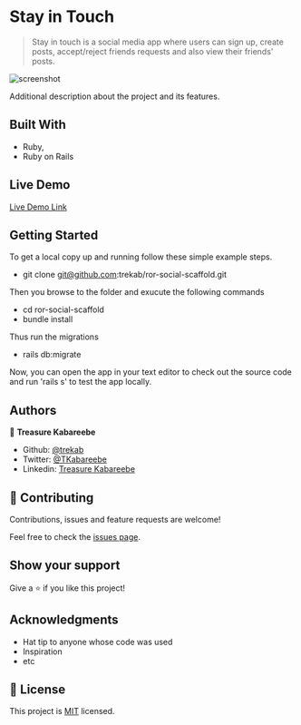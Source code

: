 # Stay in Touch

> Stay in touch is a social media app where users can sign up, create posts, accept/reject friends requests and also view their friends' posts.

![screenshot](./app_screenshot.png)

Additional description about the project and its features.

## Built With

- Ruby,
- Ruby on Rails

## Live Demo

[Live Demo Link](https://trekab-stay-in-touch.herokuapp.com/)


## Getting Started

To get a local copy up and running follow these simple example steps.
- git clone git@github.com:trekab/ror-social-scaffold.git

Then you browse to the folder and exucute the following commands
- cd ror-social-scaffold
- bundle install

Thus run the migrations
- rails db:migrate

Now, you can open the app in your text editor to check out the source code and run 'rails s' to test the app locally.


## Authors

👤 **Treasure Kabareebe**

- Github: [@trekab](https://github.com/trekab)
- Twitter: [@TKabareebe](https://twitter.com/TKabareebe)
- Linkedin: [Treasure Kabareebe](https://www.linkedin.com/in/treasure-kabareebe/)

## 🤝 Contributing

Contributions, issues and feature requests are welcome!

Feel free to check the [issues page](issues/).

## Show your support

Give a ⭐️ if you like this project!

## Acknowledgments

- Hat tip to anyone whose code was used
- Inspiration
- etc

## 📝 License

This project is [MIT](lic.url) licensed.
